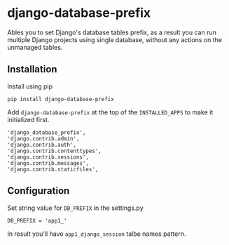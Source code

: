 # django-database-prefix
Ables you to set Django's database tables prefix, as a result you can run multiple Django projects using single database, without any actions on the unmanaged tables.

## Installation
Install using pip
```
pip install django-database-prefix
```
Add `django-database-prefix` at the top of the `INSTALLED_APPS` to make it initialized first.
```
'django_database_prefix',
'django.contrib.admin',
'django.contrib.auth',
'django.contrib.contenttypes',
'django.contrib.sessions',
'django.contrib.messages',
'django.contrib.staticfiles',
```

## Configuration
Set string value for `DB_PREFIX` in the settings.py
```
DB_PREFIX = 'app1_'
```
In result you'll have `app1_django_session` talbe names pattern.